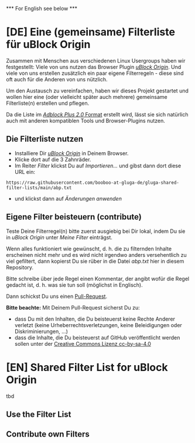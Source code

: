 *** For English see below ***

# [DE] Eine (gemeinsame) Filterliste für uBlock Origin

Zusammen mit Menschen aus verschiedenen Linux Usergroups haben wir festgestellt: Viele von uns nutzen das Browser Plugin [*uBlock Origin*](https://de.wikipedia.org/wiki/UBlock_Origin). Und viele von uns erstellen zusätzlich ein paar eigene Filterregeln - diese sind oft auch für die Anderen von uns nützlich.

Um den Austausch zu vereinfachen, haben wir dieses Projekt gestartet und wollen hier eine (oder vielleicht später auch mehrere) gemeinsame Filterliste(n) erstellen und pflegen.

Da die Liste im [*Adblock Plus 2.0* Format](https://help.getadblock.com/support/solutions/articles/6000165012-how-to-create-your-own-personal-filter-list) erstellt wird, lässt sie sich natürlich auch mit anderen kompatiblen Tools und Browser-Plugins nutzen.

## Die Filterliste nutzen

  * Installiere Dir [*uBlock Origin*](https://de.wikipedia.org/wiki/UBlock_Origin) in Deinem Browser.
  * Klicke dort auf die 3 Zahnräder.
  * Im Reiter *Filter* klickst Du auf *Importieren...* und gibst dann dort diese URL ein:
```
https://raw.githubusercontent.com/booboo-at-gluga-de/gluga-shared-filter-lists/main/abp.txt
```
  * und klickst dann auf *Änderungen anwenden*

## Eigene Filter beisteuern (contribute)

Teste Deine Filterregel(n) bitte zuerst ausgiebig bei Dir lokal, indem Du sie in *uBlock Origin* unter *Meine Filter* einträgst.

Wenn alles funktioniert wie gewünscht, d. h. die zu filternden Inhalte erscheinen nicht mehr und es wird nicht irgendwo anders versehentlich zu viel gefiltert, dann kopierst Du sie rüber in die Datei *abp.txt* hier in diesem Repository.

Bitte schreibe über jede Regel einen Kommentar, der angibt wofür die Regel gedacht ist, d. h. was sie tun soll (möglichst in Englisch).

Dann schickst Du uns einen [Pull-Request](https://git-scm.com/book/de/v2/GitHub-Mitwirken-an-einem-Projekt).

**Bitte beachte:** Mit Deinem Pull-Request sicherst Du zu:
  * dass Du mit den Inhalten, die Du beisteuerst keine Rechte Anderer verletzt (keine Urheberrechtsverletzungen, keine Beleidigungen oder Diskriminierungen, ...)
  * dass die Inhalte, die Du beisteuerst auf GitHub veröffentlicht werden sollen unter der [Creative Commons Lizenz cc-by-sa-4.0](https://creativecommons.org/licenses/by-sa/4.0/deed.de)

# [EN] Shared Filter List for uBlock Origin

tbd

## Use the Filter List

## Contribute own Filters
